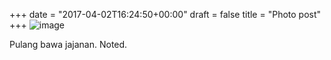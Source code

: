 +++
date = "2017-04-02T16:24:50+00:00"
draft = false
title = "Photo post"
+++
![image](/img/2017-04-02-photo-post/6848036f7a13979be0f675302da0a0acaed173552dd750c64cdad927da1ecf0b.jpg)



Pulang bawa jajanan. Noted.
